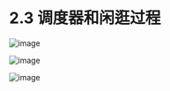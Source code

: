 # 2.3 调度器和闲逛过程

![image](https://github.com/user-attachments/assets/ca30e39f-ed4d-49e4-938e-9d5ea6fb2f2b)

![image](https://github.com/user-attachments/assets/b4ebe634-c581-4829-9a7e-65842b95b0e5)

![image](https://github.com/user-attachments/assets/b6dfa347-e089-4d33-aef0-d2cd22c3978e)
